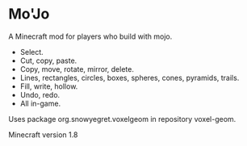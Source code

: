 # Mo'Jo
A Minecraft mod for players who build with mojo.

* Select.
* Cut, copy, paste.
* Copy, move, rotate, mirror, delete.
* Lines, rectangles, circles, boxes, spheres, cones, pyramids, trails.
* Fill, write, hollow.
* Undo, redo.
* All in-game.

Uses package org.snowyegret.voxelgeom in repository voxel-geom.

Minecraft version 1.8

